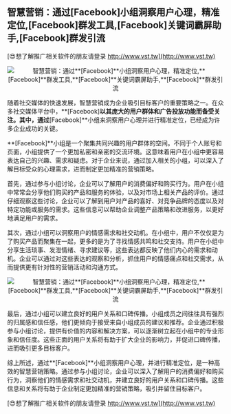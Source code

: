 ## **智慧营销：通过**[Facebook]**小组洞察用户心理，精准定位,**[Facebook]**群发工具,**[Facebook]**关键词霸屏助手,**[Facebook]**群发引流**

[😍想了解推广相关软件的朋友请登录 http://www.vst.tw](http://www.vst.tw)

 <center><img src="https://vst.tw/MP4/tuiguang/png/0.png" alt="智慧营销：通过**[Facebook]**小组洞察用户心理，精准定位,**[Facebook]**群发工具,**[Facebook]**关键词霸屏助手,**[Facebook]**群发引流"></center>

随着社交媒体的快速发展，智慧营销成为企业吸引目标客户的重要策略之一。在众多社交媒体平台中，**[Facebook]**以其庞大的用户群体和广告投放功能而备受关注。其中，通过**[Facebook]**小组来洞察用户心理并进行精准定位，已经成为许多企业成功的关键。

**[Facebook]**小组是一个聚集共同兴趣的用户群体的空间。不同于个人账号和页面，小组提供了一个更加私密和亲密的交流环境。这意味着用户在小组中更容易表达自己的兴趣、需求和疑虑。对于企业来说，通过加入相关的小组，可以深入了解目标受众的心理需求，进而制定更加精准的营销策略。

首先，通过参与小组讨论，企业可以了解用户的消费偏好和购买行为。用户在小组中常常会分享他们购买的产品和服务的体验，以及对市场上相关产品的评价。通过仔细观察这些讨论，企业可以了解到用户对产品的喜好、对竞争品牌的态度以及对特定功能或服务的需求。这些信息可以帮助企业调整产品策略和改进服务，以更好地满足用户的需求。

其次，通过小组可以洞察用户的情感需求和社交动机。在小组中，用户不仅仅是为了购买产品而聚集在一起，更多的是为了寻找情感共鸣和社交支持。用户在小组中分享生活琐事、发泄情绪、寻求建议等，这些表达都反映了他们内心的需求和动机。企业可以通过对这些表达的观察和分析，抓住用户的情感痛点和社交需求，从而提供更有针对性的营销活动和沟通方式。

 <center><img src="https://vst.tw/MP4/tuiguang/png/1.png" alt="智慧营销：通过**[Facebook]**小组洞察用户心理，精准定位,**[Facebook]**群发工具,**[Facebook]**关键词霸屏助手,**[Facebook]**群发引流"></center>

最后，通过小组可以建立良好的用户关系和口碑传播。小组成员之间往往具有强烈的归属感和信任感，他们更倾向于接受来自小组成员的建议和推荐。企业通过积极参与小组讨论，提供有价值的内容和解决方案，可以逐渐树立起在小组中的专业形象和信任度。这些正面的用户关系将有助于扩大企业的影响力，并促进口碑传播，进而吸引更多目标客户。

综上所述，通过**[Facebook]**小组洞察用户心理，并进行精准定位，是一种高效的智慧营销策略。通过参与小组讨论，企业可以深入了解用户的消费偏好和购买行为，洞察他们的情感需求和社交动机，并建立良好的用户关系和口碑传播。这些信息和关系将有助于企业制定更加精准的营销策略，吸引并留住目标客户。

[😍想了解推广相关软件的朋友请登录 http://www.vst.tw](http://www.vst.tw)



